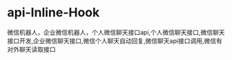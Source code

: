 # api-Inline-Hook
微信机器人，企业微信机器人，个人微信聊天接口api,个人微信聊天接口,微信聊天接口开发,企业微信聊天接口,微信个人聊天自动回复,微信聊天api接口调用,微信有对外聊天读取接口
